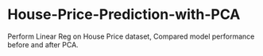 # House-Price-Prediction-with-PCA
Perform Linear Reg on House Price dataset, Compared model performance before and after PCA.

